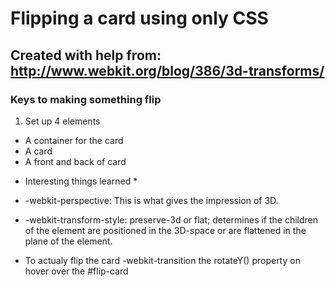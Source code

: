 # Flipping  a card using only CSS
## Created with help from: http://www.webkit.org/blog/386/3d-transforms/

### Keys to making something flip

1. Set up 4 elements
 - A container for the card
 - A card
 - A front and back of card
 
* Interesting things learned *
- -webkit-perspective: This is what gives the impression of 3D. 

- -webkit-transform-style: preserve-3d or flat; determines if the children of the element are positioned in the 3D-space or are flattened in the plane of the element.
- To actualy flip the card -webkit-transition the rotateY() property on hover over the #flip-card